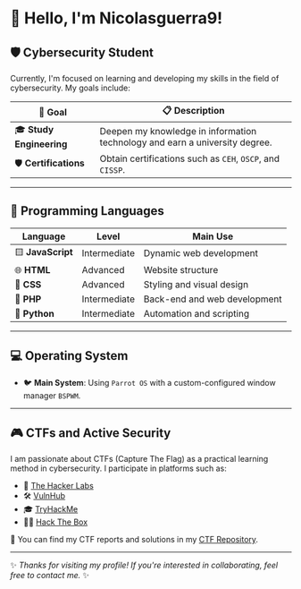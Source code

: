 <!--
**Nicolasguerra9/Nicolasguerra9** is a ✨ _special_ ✨ repository because its `README.md` (this file) appears on your GitHub profile.

Here are some ideas to get you started:

- 🔭 I’m currently working on ...
- 🌱 I’m currently learning ...
- 👯 I’m looking to collaborate on ...
- 🤔 I’m looking for help with ...
- 💬 Ask me about ...
- 📫 How to reach me: ...
- 😄 Pronouns: ...
- ⚡ Fun fact: ...
-->


# 👋 Hello, I'm Nicolasguerra9!

## 🛡️ Cybersecurity Student

Currently, I'm focused on learning and developing my skills in the field of cybersecurity. My goals include:

| 🎯 **Goal**            | 📋 **Description**                                                                 |
|------------------------|-------------------------------------------------------------------------------------|
| 🎓 **Study Engineering**  | Deepen my knowledge in information technology and earn a university degree.         |
| 🛡️ **Certifications**      | Obtain certifications such as `CEH`, `OSCP`, and `CISSP`.                          |

---

## 🔧 Programming Languages

| Language      | Level         | Main Use                        |
|---------------|---------------|---------------------------------|
| 🟨 **JavaScript** | Intermediate  | Dynamic web development         |
| 🌐 **HTML**       | Advanced      | Website structure               |
| 🎨 **CSS**        | Advanced      | Styling and visual design       |
| 🐘 **PHP**        | Intermediate  | Back-end and web development    |
| 🐍 **Python**     | Intermediate  | Automation and scripting         |

---

## 💻 Operating System

- 🐦 **Main System**: Using `Parrot OS` with a custom-configured window manager `BSPWM`.

---

## 🎮 CTFs and Active Security

I am passionate about CTFs (Capture The Flag) as a practical learning method in cybersecurity. I participate in platforms such as:

- 🧩 [The Hacker Labs](https://thehackerlabs.com)
- 🛠️ [VulnHub](https://www.vulnhub.com)
- 🎓 [TryHackMe](https://tryhackme.com)
- 🐱‍💻 [Hack The Box](https://www.hackthebox.com)

📂 You can find my CTF reports and solutions in my [CTF Repository](https://github.com/gloxito/CTFs).

---

✨ *Thanks for visiting my profile! If you're interested in collaborating, feel free to contact me.* ✨
